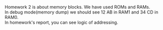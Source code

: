 Homework 2 is about memory blocks. We have used ROMs and RAMs.   
In debug mode(memory dump) we should see 12 AB in RAM1 and 34 CD in RAM0.   
In homework's report, you can see logic of addressing.  
